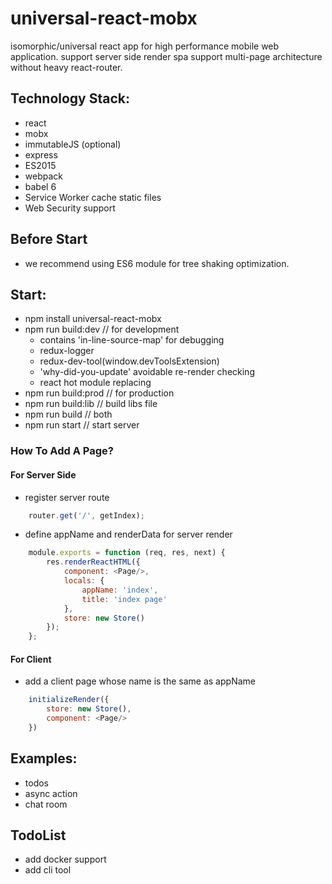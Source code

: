# universal-react-mobx
isomorphic/universal react app for high performance mobile web application.
support server side render spa
support multi-page architecture without heavy react-router.


## Technology Stack:
- react
- mobx
- immutableJS (optional)
- express
- ES2015
- webpack
- babel 6
- Service Worker cache static files
- Web Security support

## Before Start
- we recommend using ES6 module for tree shaking optimization.

## Start:
- npm install universal-react-mobx
- npm run build:dev   // for development
    - contains 'in-line-source-map' for debugging
    - redux-logger
    - redux-dev-tool(window.devToolsExtension)
    - 'why-did-you-update' avoidable re-render checking
    - react hot module replacing
- npm run build:prod  // for production
- npm run build:lib   // build libs file
- npm run build       // both
- npm run start       // start server


### How To Add A Page?
#### For Server Side
* register server route
``` javascript
    router.get('/', getIndex);
```
* define appName and renderData for server render
``` javascript
    module.exports = function (req, res, next) {
        res.renderReactHTML({
            component: <Page/>,
            locals: {
                appName: 'index',
                title: 'index page'
            },
            store: new Store()
        });
    };
```

#### For Client
* add a client page whose name is the same as appName
``` javascript
    initializeRender({
        store: new Store(),
        component: <Page/>
    })
```

## Examples:
* todos
* async action
* chat room

## TodoList
* add docker support
* add cli tool

